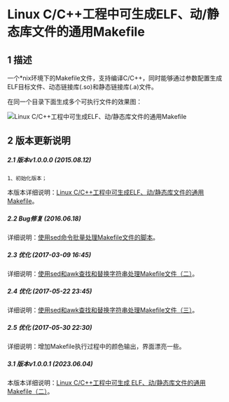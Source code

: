 Linux C/C++工程中可生成ELF、动/静态库文件的通用Makefile
======================================================


## 1 描述
一个*nix环境下的Makefile文件，支持编译C/C++，同时能够通过参数配置生成ELF目标文件、动态链接库(.so)和静态链接库(.a)文件。

在同一个目录下面生成多个可执行文件的效果图：

![Linux C/C++工程中可生成ELF、动/静态库文件的通用Makefile](https://o3cex9zsl.qnssl.com/2015/08/linux_general_makefile_2.png "Linux C/C++工程中可生成ELF、动/静态库文件的通用Makefile")

## 2 版本更新说明
##### 2.1 版本v1.0.0.0 (2015.08.12)
    1、初始化版本；

本版本详细说明：[Linux C/C++工程中可生成ELF、动/静态库文件的通用Makefile](https://typecodes.com/cseries/cppgeneralmakefile.html 'Linux C/C++工程中可生成ELF、动/静态库文件的通用Makefile')。

##### 2.2 Bug修复 (2016.06.18)

详细说明：[使用sed命令批量处理Makefile文件的脚本](https://typecodes.com/linux/handlemakefilebysed.html '使用sed命令批量处理Makefile文件的脚本')。

##### 2.3 优化 (2017-03-09 16:45)

详细说明：[使用sed和awk查找和替换字符串处理Makefile文件（二）](https://typecodes.com/linux/sedawkfindreplace2.html '使用sed和awk查找和替换字符串处理Makefile文件（二）')。

##### 2.4 优化 (2017-05-22 23:45)

详细说明：[使用sed和awk查找和替换字符串处理Makefile文件（三）](https://typecodes.com/linux/sedawkfindreplace3.html '使用sed和awk查找和替换字符串处理Makefile文件（三）')。

##### 2.5 优化 (2017-05-30 22:30)

详细说明：增加Makefile执行过程中的颜色输出，界面漂亮一些。


##### 3.1 版本v1.0.0.1 (2023.06.04)
本版本详细说明：[Linux C/C++工程中可生成 ELF、动/静态库文件的通用 Makefile（二）](https://typecodes.com/cseries/cppgeneralmakefile2.html 'Linux C/C++工程中可生成 ELF、动/静态库文件的通用 Makefile（二）')。
